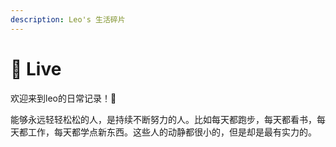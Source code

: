 ```yaml
---
description: Leo's 生活碎片
---
```


# 📆 Live

欢迎来到leo的日常记录！📝

能够永远轻轻松松的人，是持续不断努力的人。比如每天都跑步，每天都看书，每天都工作，每天都学点新东西。这些人的动静都很小的，但是却是最有实力的。
